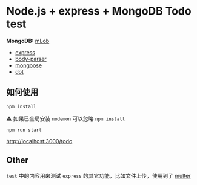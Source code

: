 # Node.js + express + MongoDB Todo test

**MongoDB:** [mLob](https://mlab.com)

- [express](https://github.com/expressjs/express)
- [body-parser](https://github.com/expressjs/body-parser)
- [mongoose](https://github.com/Automattic/mongoose)
- [dot](https://github.com/olado/doT)

## 如何使用

```
npm install
```

⚠️ 如果已全局安装 `nodemon` 可以忽略 `npm install`

```
npm run start
```

[http://localhost:3000/todo](http://localhost:3000/todo)

## Other

`test` 中的内容用来测试 `express` 的其它功能，比如文件上传，使用到了 [multer](https://github.com/expressjs/multer)